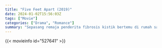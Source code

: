 ```yaml
---
title: "Five Feet Apart (2019)"
date: 2024-01-02T15:56:03Z
tags: ["Movie"]
categories: ["Drama", "Romance"]
summary: "Sepasang remaja penderita fibrosis kistik bertemu di rumah sakit dan jatuh cinta, meskipun penyakit mereka berarti mereka harus menghindari kontak fisik yang dekat."
---
```


<mux-player stream-type="on-demand"
src="https://kp3d-my.sharepoint.com/personal/ryoo_kp3d_onmicrosoft_com/_layouts/15/download.aspx?share=EUGPwf4O3T5Npa2sJl1SOmkBZF-jnmns0slZCNhCJH08pw" prefer-playback="mse" controls>

</mux-player>


{{< movieinfo id="527641" >}}

<script src="https://cdn.jsdelivr.net/npm/@mux/mux-player"></script>

 <script type="application/ld+json ">
{
"@context": "https://schema.org/",
"@type": "VideoObject",
"name": "Five Feet Apart (2019)",
"contentUrl": "https://stream.mux.com/omdiIgnwqZmCOPTxRM5mhJaFEFpfHsUIRVIsjHZrSrQ.m3u8",
"thumbnailUrl": "https://www.themoviedb.org/t/p/original/9eSoJrj8LkbUzuPSJzgSXWKexKj.jpg?width=314&fit_mode=preserve&time=25",
"uploadDate": "2023-12-25T06:24:19Z",
}

</script>

